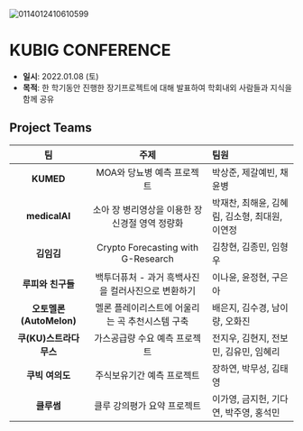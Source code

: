 ![0114012410610599](https://user-images.githubusercontent.com/71932401/149368828-0231d670-79a0-4add-8be9-0d229350f774.jpeg)

# KUBIG CONFERENCE
- **일시**: 2022.01.08 (토)
- **목적**: 한 학기동안 진행한 장기프로젝트에 대해 발표하여 학회내외 사람들과 지식을 함께 공유  

## Project Teams
|   팀   |   주제   |   팀원  |
|:----------------------------:|:----------------------------:| :----------------------------|
|  **KUMED**  | MOA와 당뇨병 예측 프로젝트 | 박상준, 제갈예빈, 채윤병 |
|  **medicalAI**  | 소아 장 병리영상을 이용한 장 신경절 영역 정량화 |박재찬, 최해윤, 김혜림, 김소형, 최대원, 이연정 |
|  **김임김**  | Crypto Forecasting with G-Research | 김창현, 김종민, 임형우 |
|  **루피와 친구들**  | 백투더퓨처 - 과거 흑백사진을 컬러사진으로 변환하기 | 이나윤, 윤정현, 구은아 |
|  **오토멜론(AutoMelon)**  | 멜론 플레이리스트에 어울리는 곡 추천시스템 구축 | 배은지, 김수경, 남이량, 오화진 |
|  **쿠(KU)스트라다무스**  | 가스공급량 수요 예측 프로젝트 | 전지우, 김현지, 전보민, 김유민, 임혜리 |
|  **쿠빅 여의도**  | 주식보유기간 예측 프로젝트 | 장하연, 박무성, 김태영 |
|  **클루썸**  | 클루 강의평가 요약 프로젝트 | 이가영, 금지헌, 기다연, 박주영, 홍석민 |
